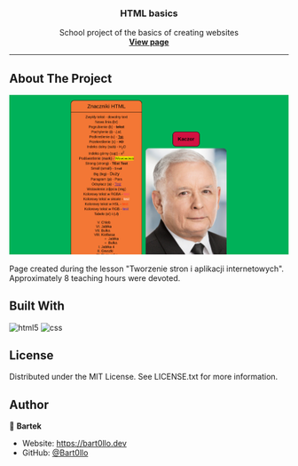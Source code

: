 <div align="center">
    <h3>HTML basics</h3>
    <p>
    School project of the basics of creating websites
    <br>
    <a href="https://bart0llo.github.io/tsiai/"><strong>View page</strong></a>
    </p>
    <hr />
</div>

## About The Project
![project](./assets/2022-11-08_19-04.png)

Page created during the lesson "Tworzenie stron i aplikacji internetowych". Approximately 8 teaching hours were devoted.

## Built With
![html5](https://img.shields.io/badge/HTML5-E34F26?style=for-the-badge&logo=html5&logoColor=white)
![css](https://img.shields.io/badge/CSS3-1572B6?style=for-the-badge&logo=css3&logoColor=white)

## License
Distributed under the MIT License. See LICENSE.txt for more information.

## Author
👤 **Bartek**

* Website: https://bart0llo.dev
* GitHub: [@Bart0llo](https://github.com/Bart0llo)